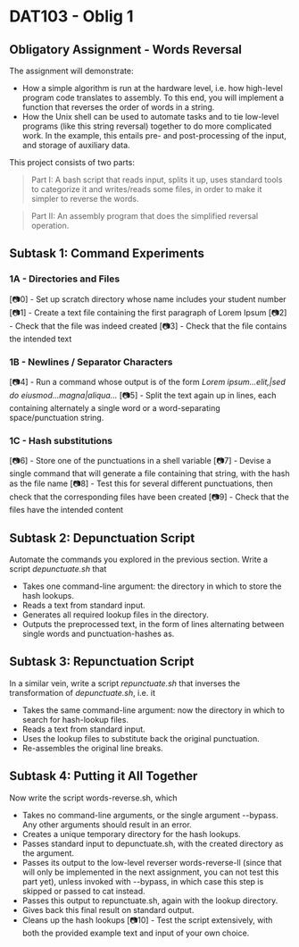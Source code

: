 # DAT103 - Oblig 1
## Obligatory Assignment - Words Reversal

The assignment will demonstrate:
* How a simple algorithm is run at the hardware level, i.e. how high-level program code translates to assembly. To this end, you will implement a function that reverses the order of words in a string.
* How the Unix shell can be used to automate tasks and to tie low-level programs (like this string reversal) together to do more complicated work. In the example, this entails pre- and post-processing of the input, and storage of auxiliary data.


This project consists of two parts:
> Part I: A bash script that reads input, splits it up, uses standard tools to categorize it and writes/reads some
files, in order to make it simpler to reverse the words.

> Part II: An assembly program that does the simplified reversal operation.

## Subtask 1: Command Experiments
### 1A - Directories and Files
[📷0] - Set up scratch directory whose name includes your student number
[📷1] - Create a text file containing the first paragraph of Lorem Ipsum
[📷2] - Check that the file was indeed created
[📷3] - Check that the file contains the intended text

### 1B - Newlines / Separator Characters
[📷4] - Run a command whose output is of the form *Lorem ipsum...elit,|sed do eiusmod...magna|aliqua...*
[📷5] - Split the text again up in lines, each containing alternately a single word or a word-separating space/punctuation string.

### 1C - Hash substitutions
[📷6] - Store one of the punctuations in a shell variable
[📷7] - Devise a single command that will generate a file containing that string, with the hash as the file name
[📷8] - Test this for several different punctuations, then check that the corresponding files have been created
[📷9] - Check that the files have the intended content

## Subtask 2: Depunctuation Script
Automate the commands you explored in the previous section. Write a script *depunctuate.sh* that
* Takes one command-line argument: the directory in which to store the hash lookups.
* Reads a text from standard input.
* Generates all required lookup files in the directory.
* Outputs the preprocessed text, in the form of lines alternating between single words and punctuation-hashes as.

## Subtask 3: Repunctuation Script
In a similar vein, write a script *repunctuate.sh* that inverses the transformation of *depunctuate.sh*, i.e. it
* Takes the same command-line argument: now the directory in which to search for hash-lookup files.
* Reads a text from standard input.
* Uses the lookup files to substitute back the original punctuation.
* Re-assembles the original line breaks.

## Subtask 4: Putting it All Together
Now write the script words-reverse.sh, which
* Takes no command-line arguments, or the single argument --bypass. Any other arguments should result
in an error.
* Creates a unique temporary directory for the hash lookups.
* Passes standard input to depunctuate.sh, with the created directory as the argument.
* Passes its output to the low-level reverser words-reverse-ll (since that will only be implemented in the next assignment, you can not test this part yet), unless invoked with --bypass, in which case this step is skipped or passed to cat instead.
* Passes this output to repunctuate.sh, again with the lookup directory.
* Gives back this final result on standard output.
* Cleans up the hash lookups
[📷10] - Test the script extensively, with both the provided example text and input of your own choice.
